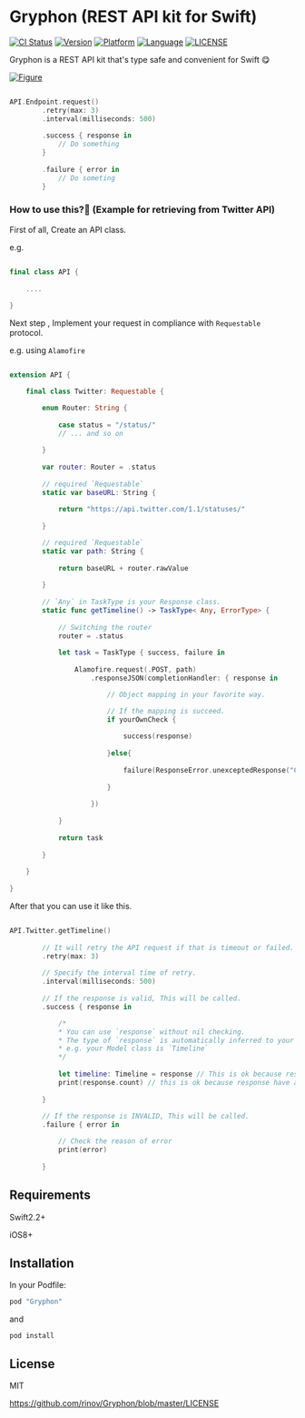 # Gryphon (REST API kit for Swift)

[![CI Status](https://travis-ci.org/rinov/Gryphon.svg?branch=master)](https://travis-ci.org/rinov/Gryphon.svg?branch=master)
[![Version](https://img.shields.io/cocoapods/v/Gryphon.svg?style=flat)](http://cocoapods.org/pods/Gryphon)
[![Platform](https://img.shields.io/badge/platform-iOS-brightgreen.svg)](https://img.shields.io/badge/platform-iOS-brightgreen.svg)
[![Language](https://img.shields.io/badge/Language-Swift-blue.svg)](https://img.shields.io/badge/Language-Swift-blue.svg)
[![LICENSE](https://img.shields.io/badge/LICENSE-MIT-yellow.svg)](https://img.shields.io/badge/LICENSE-MIT-yellow.svg)

Gryphon is a REST API kit that's type safe and convenient for Swift :yum:

[![Figure](http://i.imgur.com/i8Yqt8g.png)](http://i.imgur.com/i8Yqt8g.png)

```swift

API.Endpoint.request()
        .retry(max: 3)
        .interval(milliseconds: 500)
        
        .success { response in
            // Do something
        }
        
        .failure { error in
            // Do someting 
        }

```


### How to use this?:eyes: (Example for retrieving from Twitter API)

First of all, Create an API class.

e.g.

```swift

final class API {
    
    ....
    
}

```

Next step , Implement your request in compliance with `Requestable` protocol.

e.g. using `Alamofire`

```swift

extension API {

    final class Twitter: Requestable {

        enum Router: String {
        
            case status = "/status/"
            // ... and so on
            
        }
        
        var router: Router = .status
            
        // required `Requestable`
        static var baseURL: String {
            
            return "https://api.twitter.com/1.1/statuses/"
            
        }

        // required `Requestable`
        static var path: String {
            
            return baseURL + router.rawValue
            
        }
        
        // `Any` in TaskType is your Response class.
        static func getTimeline() -> TaskType< Any, ErrorType> {
            
            // Switching the router
            router = .status
            
            let task = TaskType { success, failure in
                
                Alamofire.request(.POST, path)
                    .responseJSON(completionHandler: { response in

                        // Object mapping in your favorite way.

                        // If the mapping is succeed.
                        if yourOwnCheck {
                            
                            success(response)
                            
                        }else{
                            
                            failure(ResponseError.unexceptedResponse("Cause(String) or AnyObject is available."))
                            
                        }
                        
                    })
                
            }
            
            return task
            
        }
        
    }
    
}

```

After that you can use it like this.

```swift

API.Twitter.getTimeline()
        
        // It will retry the API request if that is timeout or failed.
        .retry(max: 3)
        
        // Specify the interval time of retry.
        .interval(milliseconds: 500)
        
        // If the response is valid, This will be called.
        .success { response in

            /*
            * You can use `response` without nil checking.
            * The type of `response` is automatically inferred to your Response class.
            * e.g. your Model class is `Timeline`
            */
            
            let timeline: Timeline = response // This is ok because response is NOT optional type
            print(response.count) // this is ok because response have already object mapping
            
        }
        
        // If the response is INVALID, This will be called.
        .failure { error in

            // Check the reason of error
            print(error)
            
        }

```

## Requirements

Swift2.2+

iOS8+

## Installation

In your Podfile:

```ruby
pod "Gryphon"
```
and

`pod install`

## License

MIT

https://github.com/rinov/Gryphon/blob/master/LICENSE
